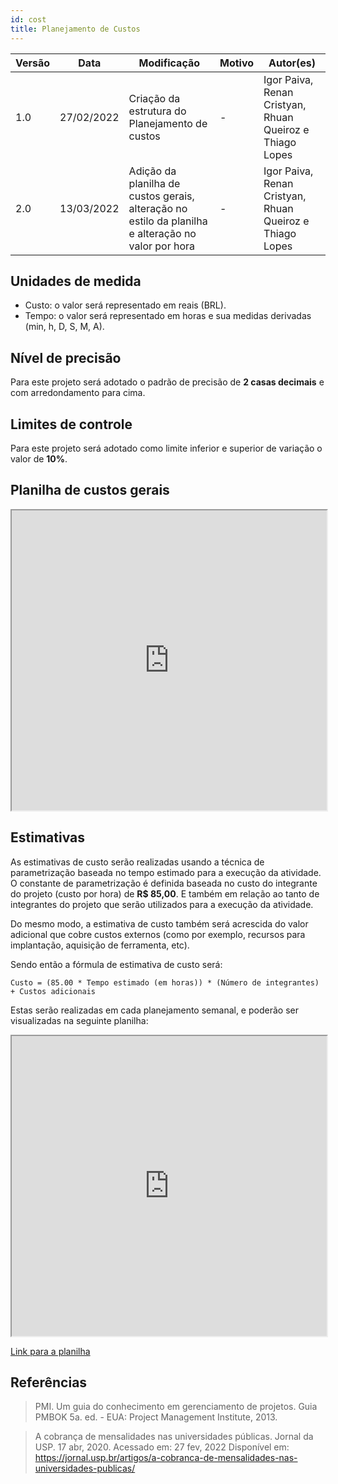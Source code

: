```yaml
---
id: cost
title: Planejamento de Custos
---
```


| Versão | Data       | Modificação                    | Motivo | Autor(es) |
| ------ | ---------- | ------------------------------ | ------ | ----- |
| 1.0    | 27/02/2022 | Criação da estrutura do Planejamento de custos | - | Igor Paiva, Renan Cristyan, Rhuan Queiroz e Thiago Lopes |
| 2.0    | 13/03/2022 | Adição da planilha de custos gerais, alteração no estilo da planilha e alteração no valor por hora | - | Igor Paiva, Renan Cristyan, Rhuan Queiroz e Thiago Lopes |


## Unidades de medida

- Custo: o valor será representado em reais (BRL).
- Tempo: o valor será representado em horas e sua medidas derivadas (min, h, D, S, M, A).

## Nível de precisão

Para este projeto será adotado o padrão de precisão de **2 casas decimais** e com arredondamento para cima.

## Limites de controle

Para este projeto será adotado como limite inferior e superior de variação o valor de **10%**.

## Planilha de custos gerais

<iframe width="100%" height="480px" style={{minWidth: "640px", minHeight: "480px", backgroundColor: "#f4f4f4", border: "1px solid #efefef" }} src="https://docs.google.com/spreadsheets/d/e/2PACX-1vTuvepyDf-n0xdzQ-mTJ-4Sh-_mF7DiyrWC1vT9Gb7D-76AVUSy7bzGQ5h55zQivIzV-wjzTTJjjaFj/pubhtml?widget=true&amp;headers=false"></iframe>

## Estimativas

As estimativas de custo serão realizadas usando a técnica de parametrização baseada no tempo estimado para a execução da atividade. O constante de parametrização é definida baseada no custo do integrante do projeto (custo por hora) de **R$ 85,00**. E também em relação ao tanto de integrantes do projeto que serão utilizados para a execução da atividade.

Do mesmo modo, a estimativa de custo também será acrescida do valor adicional que cobre custos externos (como por exemplo, recursos para implantação, aquisição de ferramenta, etc).

Sendo então a fórmula de estimativa de custo será:

`Custo = (85.00 * Tempo estimado (em horas)) * (Número de integrantes) + Custos adicionais`

Estas serão realizadas em cada planejamento semanal, e poderão ser visualizadas na seguinte planilha:

<iframe width="100%" height="480px" style={{minWidth: "640px", minHeight: "480px", backgroundColor: "#f4f4f4", border: "1px solid #efefef" }} src="https://docs.google.com/spreadsheets/d/e/2PACX-1vTm6lOlUEmGtRzNXbT4_SaW2r6nhj353U2APGoiOgd-aAf4UUwa9HfdnnSVU_Psiq5FXtxTIxmJ-zC6/pubhtml?widget=true&amp;headers=false"></iframe>

[Link para a planilha](https://docs.google.com/spreadsheets/d/14Q73ZPFcaqDDG2ve7tXuiM3Zy-zvPgQoiZegk6xCboE/edit?usp=sharing)

## Referências

> PMI. Um guia do conhecimento em gerenciamento de projetos. Guia PMBOK 5a. ed. - EUA: Project Management Institute, 2013.

> A cobrança de mensalidades nas universidades públicas. Jornal da USP. 17 abr, 2020. Acessado em: 27 fev, 2022 Disponível em: https://jornal.usp.br/artigos/a-cobranca-de-mensalidades-nas-universidades-publicas/